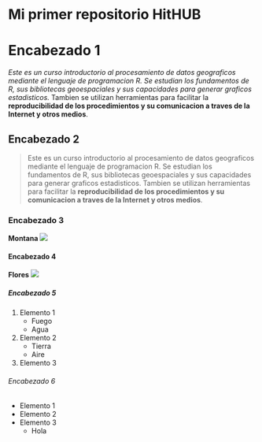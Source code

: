 # Mi primer repositorio HitHUB
# Encabezado 1    
_Este es un curso introductorio al procesamiento de datos geograficos mediante el lenguaje de programacion R. Se estudian los fundamentos de R, sus bibliotecas geoespaciales y sus capacidades para generar graficos estadisticos._ Tambien se utilizan herramientas para facilitar la **reproducibilidad de los procedimientos y su comunicacion a traves de la Internet y otros medios**.

## Encabezado 2   
> Este es un curso introductorio al procesamiento de datos geograficos mediante el lenguaje de programacion R. Se estudian los fundamentos de R, sus bibliotecas geoespaciales y sus capacidades para generar graficos estadisticos. Tambien se utilizan herramientas para facilitar la **reproducibilidad de los procedimientos y su comunicacion a traves de la Internet y otros medios**.

### Encabezado 3    
**Montana**
![](nieve.jpg)

#### Encabezado 4  
**Flores**
![](https://cdn.pixabay.com/photo/2020/09/28/15/58/bee-5610256_960_720.jpg)

##### Encabezado 5  
1. Elemento 1
   * Fuego
   * Agua
2. Elemento 2
   * Tierra
   * Aire
3. Elemento 3

###### Encabezado 6  
* Elemento 1
* Elemento 2
* Elemento 3
  - Hola
